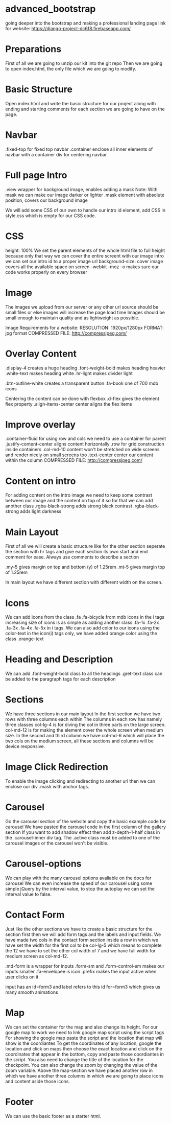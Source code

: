 # advanced_bootstrap
going deeper into the bootstrap and making a professional landing page
link for website: https://django-project-dc6f8.firebaseapp.com/

# Preparations
First of all we are going to unzip our kit into the git repo
Then we are going to open index.html, the only file which we are going to modify.

# Basic Structure
Open index.html and write the basic structure for our project along with ending and starting 
comments for each section we are going to have on the page.

# Navbar
.fixed-top		for fixed top navbar
.container 		enclose all inner elements of navbar with a container div for centering navbar

# Full page Intro
.view 			wrapper for background image, enables adding a mask
Note: With mask we can make our image darker or lighter
.mask			element with absolute position, covers our background image

We will add some CSS of our own to handle our intro id element, add CSS in style.css which is 
empty for our CSS code.

# CSS
height: 100% 		We set the parent elements of the whole html file to full height because
					only that way we can cover the entire screent with our image
intro 				we can set our intro id to a proper image url
background-size: cover 		image covers all the available space on screen
-webkit -moz -o makes sure our code works properly on every browser

# Image
The images we upload from our server or any other url source should be small files or else images
will increase the page load time
Images should be small enough to maintain quality and as lightweight as possible.

Image Requirements for a website:
RESOLUTION: 1920px/1280px
FORMAT: jpg format
COMPRESSED FILE: http://compressjpeg.com/

# Overlay Content
.display-4 		creates a huge heading
.font-weight-bold 		makes heading heavier
.white-text 	makes heading white
.hr-light 		makes divider light

.btn-outline-white		creates a transparent button
.fa-book		one of 700 mdb icons

Centering the content can be done with flexbox
.d-flex 		gives the element flex property
.align-items-center		center aligns the flex items

# Improve overlay
.container-fluid	for using row and cols we need to use a container for parent
.justify-content-center		aligns content horizontally
.row 		for grid construction inside containers
.col-md-10		content won't be stretched on wide screens and render nicely on small screens too
.text-center 		center our content within the column
COMPRESSED FILE: http://compressjpeg.com/

# Content on intro
For adding content on the intro image we need to keep some contrast between our image and the 
content on top of it so for that we can add another class
.rgba-black-strong		adds strong black contrast
.rgba-black-strong		adds light darkness

# Main Layout
First of all we will create a basic structure like for the other section
seperate the section with hr tags and give each section its own start and end comment for ease.
Always use comments to describe a section

.my-5 		gives margin on top and bottom (y) of 1.25rem
.mt-5 		gives margin top of 1.25rem

In main layout we have different section with different width on the screen.

# Icons
We can add icons from the class .fa .fa-bicycle from mdb icons in the i tags
increasing size of icons is as simple as adding another class .fa-1x .fa-2x .fa-3x .fa-4x .fa-5x 
in i tags.
We can also add color to our icons using the color-text in the icon(i) tags only, we have added orange color using the class .orange-text

# Heading and Description
We can add .font-weight-bold class to all the headings 
.gret-text class can be added to the paragraph tags for each description

# Sections
We have three sections in our main layout
In the first section we have two rows with three columns each within
The columns in each row has namely three classes col-lg-4 is for diving the col in three parts
on the large screen. col-md-12 is for making the element cover the whole screen when medium size.
In the second and third column we have col-md-6 which will place the two cols on the medium screen,
all these sections and columns will be device responsive.

# Image Click Redirection
To enable the image clicking and redirecting to another url then we can enclose our div .mask
with anchor tags.

# Carousel
Go the carousel section of the website and copy the basic example code for carousel
We have pasted the carousel code in the first column of the gallery section
If you want to add shadow effect then add z-depth-1-half class in the .carousel-inner div tag.
The .active class must be added to one of the carousel images or the carousel won't be visible.

# Carousel-options
We can play with the many carousel options avaliable on the docs for carousel
We can even increase the speed of our carousel using some simple jQuery by the interval value,
to stop the autoplay we can set the interval value to false.

# Contact Form
Just like the other sections we have to create a basic structure for the section first then
we will add form tags and the labels and input fields.
We have made two cols in the contact form section inside a row in which we have set the
width for the first col to be col-lg-5 which means to complete the 12 we have to set the other
col width of 7 and we have full width for medium screen as col-md-12.

.md-form is a wrapper for inputs
.form-sm and .form-control-sm makes our inputs smaller
.fa-envelopee is icon
.prefix makes the input active when user clicks on it

input has an id=form3 and label refers to this id for=form3 which gives us many smooth animations

# Map
We can set the container for the map and also change its height.
For our google map to work we need to link google map script using the script tags
For showing the google map paste the script and the location that map will show is the coordiantes
To get the coordinates of any location, google the location and click on maps then choose the 
exact location and click on the coordinates that appear in the bottom, copy and paste those 
coordiantes in the script.
You also need to change the title of the location for the checkpoint.
You can also change the zoom by changing the value of the zoom variable.
Above the map-section we have placed another row in which we have another three columns in which
we are going to place icons and content aside those icons.

# Footer
We can use the basic footer as a starter html.
